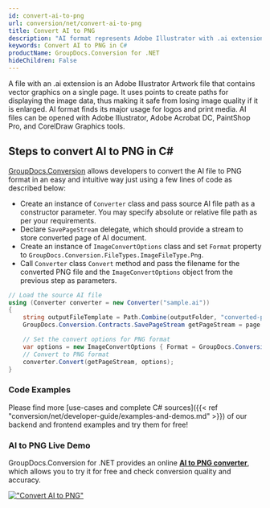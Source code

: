 ```yaml
---
id: convert-ai-to-png
url: conversion/net/convert-ai-to-png
title: Convert AI to PNG
description: "AI format represents Adobe Illustrator with .ai extension. Learn how to convert AI to PNG file programmatically in C# language using GroupDocs.Conversion for .NET library."
keywords: Convert AI to PNG in C#
productName: GroupDocs.Conversion for .NET
hideChildren: False
---
```


A file with an .ai extension is an Adobe Illustrator Artwork file that contains vector graphics on a single page. It uses points to create paths for displaying the image data, thus making it safe from losing image quality if it is enlarged. AI format finds its major usage for logos and print media. AI files can be opened with Adobe Illustrator, Adobe Acrobat DC, PaintShop Pro, and CorelDraw Graphics tools.

## Steps to convert AI to PNG in C#

[GroupDocs.Conversion](https://products.groupdocs.com/conversion/net) allows developers to convert the AI file to PNG format in an easy and intuitive way just using a few lines of code as described below:

* Create an instance of `Converter` class and pass source AI file path as a constructor parameter. You may specify absolute or relative file path as per your requirements. 
* Declare `SavePageStream` delegate, which should provide a stream to store converted page of AI document.
* Create an instance of `ImageConvertOptions` class and set `Format` property to `GroupDocs.Conversion.FileTypes.ImageFileType.Png`.
* Call `Converter` class `Convert` method and pass the filename for the converted PNG file and the `ImageConvertOptions` object from the previous step as parameters.

```csharp
// Load the source AI file
using (Converter converter = new Converter("sample.ai"))
{
    string outputFileTemplate = Path.Combine(outputFolder, "converted-page-{0}.png");
    GroupDocs.Conversion.Contracts.SavePageStream getPageStream = page => new FileStream(string.Format(outputFileTemplate, page), FileMode.Create);

    // Set the convert options for PNG format
    var options = new ImageConvertOptions { Format = GroupDocs.Conversion.FileTypes.ImageFileType.Png };   
    // Convert to PNG format
    converter.Convert(getPageStream, options);
}
```

### Code Examples

Please find more [use-cases and complete C# sources]({{< ref "conversion/net/developer-guide/examples-and-demos.md" >}}) of our backend and frontend examples and try them for free!

### AI to PNG Live Demo

GroupDocs.Conversion for .NET provides an online [**AI to PNG converter**](https://products.groupdocs.app/conversion/ai-to-png), which allows you to try it for free and check conversion quality and accuracy.

[!["Convert AI to PNG"](conversion/net/images/convert-to-png/convert-ai-to-png.png)](https://products.groupdocs.app/conversion/ai-to-png)